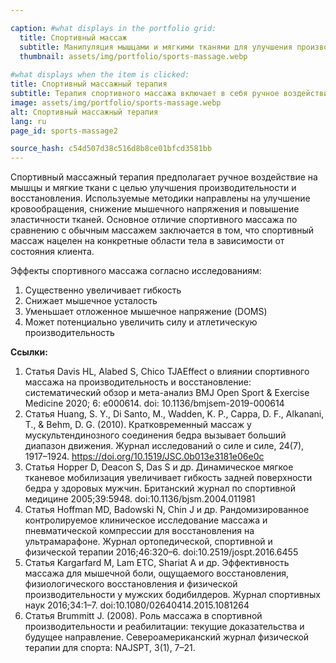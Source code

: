 ```yaml
---

caption: #what displays in the portfolio grid:
  title: Спортивный массаж
  subtitle: Манипуляция мышцами и мягкими тканями для улучшения производительности и восстановления.
  thumbnail: assets/img/portfolio/sports-massage.webp
  
#what displays when the item is clicked:
title: Спортивный массажный терапия
subtitle: Терапия спортивного массажа включает в себя ручное воздействие на мышцы и мягкие ткани с целью улучшения спортивной производительности и восстановления. Используемые техники направлены на улучшение кровообращения, снижение мышечного напряжения и улучшение эластичности тканей. Основное отличие спортивного массажа от обычного заключается в том, что спортивный массаж направлен на конкретные области тела в зависимости от состояния клиента.
image: assets/img/portfolio/sports-massage.webp
alt: Спортивный массажный терапия
lang: ru
page_id: sports-massage2

source_hash: c54d507d38c516d8b8ce01bfcd3581bb
---
```

Спортивный массажный терапия предполагает ручное воздействие на мышцы и мягкие ткани с целью улучшения производительности и восстановления. Используемые методики направлены ​​на улучшение кровообращения, снижение мышечного напряжения и повышение эластичности тканей. Основное отличие спортивного массажа по сравнению с обычным массажем заключается в том, что спортивный массаж нацелен на конкретные области тела в зависимости от состояния клиента.

Эффекты спортивного массажа согласно исследованиям:
1. Существенно увеличивает гибкость
2. Снижает мышечное усталость
3. Уменьшает отложенное мышечное напряжение (DOMS)
4. Может потенциально увеличить силу и атлетическую производительность

**Ссылки:** 
1. Статья Davis HL, Alabed S, Chico TJAEffect о влиянии спортивного массажа на производительность и восстановление: систематический обзор и мета-анализ BMJ Open Sport & Exercise Medicine 2020; 6: e000614. doi: 10.1136/bmjsem-2019-000614
2. Статья Huang, S. Y., Di Santo, M., Wadden, K. P., Cappa, D. F., Alkanani, T., & Behm, D. G. (2010). Кратковременный массаж у мускультендинозного соединения бедра вызывает больший диапазон движения. Журнал исследований о силе и силе, 24(7), 1917–1924. https://doi.org/10.1519/JSC.0b013e3181e06e0c 
3. Статья Hopper D, Deacon S, Das S и др. Динамическое мягкое тканевое мобилизация увеличивает гибкость задней поверхности бедра у здоровых мужчин. Британский журнал по спортивной медицине 2005;39:5948. doi:10.1136/bjsm.2004.011981 
4. Статья Hoffman MD, Badowski N, Chin J и др. Рандомизированное контролируемое клиническое исследование массажа и пневматической компрессии для восстановления на ультрамарафоне. Журнал ортопедической, спортивной и физической терапии 2016;46:320–6. doi:10.2519/jospt.2016.6455 
5. Статья Kargarfard M, Lam ETC, Shariat A и др. Эффективность массажа для мышечной боли, ощущаемого восстановления, физиологического восстановления и физической производительности у мужских бодибилдеров. Журнал спортивных наук 2016;34:1–7. doi:10.1080/02640414.2015.1081264 
6. Статья Brummitt J. (2008). Роль массажа в спортивной производительности и реабилитации: текущие доказательства и будущее направление. Североамериканский журнал физической терапии для спорта: NAJSPT, 3(1), 7–21.
